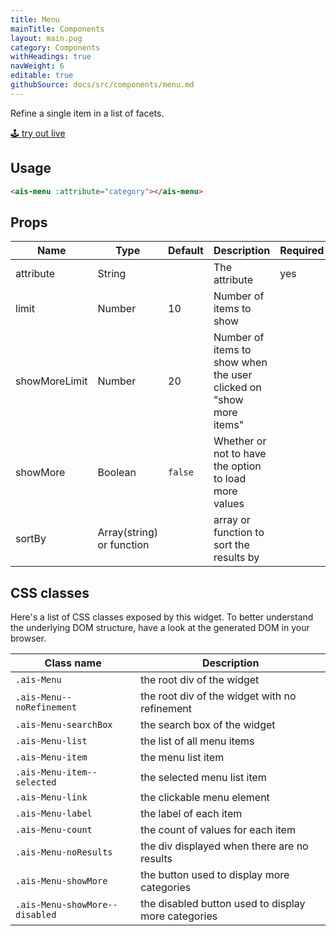 ```yaml
---
title: Menu
mainTitle: Components
layout: main.pug
category: Components
withHeadings: true
navWeight: 6
editable: true
githubSource: docs/src/components/menu.md
---
```


Refine a single item in a list of facets.

<a class="btn btn-static-theme" href="stories/?selectedKind=Menu">🕹 try out live</a>

## Usage

```html
<ais-menu :attribute="category"></ais-menu>
```

## Props

Name | Type | Default | Description | Required
---|---|---|---|---
attribute | String | | The attribute | yes
limit | Number | 10 | Number of items to show
showMoreLimit | Number | 20 | Number of items to show when the user clicked on "show more items"
showMore | Boolean | `false` | Whether or not to have the option to load more values
sortBy | Array(string) or function | | array or function to sort the results by

## CSS classes

Here's a list of CSS classes exposed by this widget. To better understand the underlying
DOM structure, have a look at the generated DOM in your browser.

Class name | Description
---|---
`.ais-Menu` | the root div of the widget
`.ais-Menu--noRefinement` | the root div of the widget with no refinement
`.ais-Menu-searchBox` | the search box of the widget
`.ais-Menu-list` | the list of all menu items
`.ais-Menu-item` | the menu list item
`.ais-Menu-item--selected` | the selected menu list item
`.ais-Menu-link` | the clickable menu element
`.ais-Menu-label` | the label of each item
`.ais-Menu-count` | the count of values for each item
`.ais-Menu-noResults` | the div displayed when there are no results
`.ais-Menu-showMore` | the button used to display more categories
`.ais-Menu-showMore--disabled` | the disabled button used to display more categories
